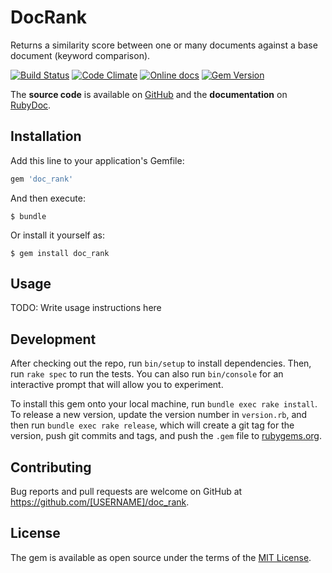 # DocRank

Returns a similarity score between one or many documents against a base document (keyword comparison).

[![Build Status](http://img.shields.io/travis/S1v4/doc_rank/master.svg)](https://travis-ci.org/S1v4/doc_rank)
[![Code Climate](http://img.shields.io/codeclimate/github/S1v4/doc_rank.svg)](https://codeclimate.com/github/S1v4/doc_rank)
[![Online docs](http://img.shields.io/badge/docs-✓-green.svg)](http://www.rubydoc.info/gems/doc_rank/frames)
[![Gem Version](http://img.shields.io/gem/v/doc_rank.svg)](http://rubygems.org/gems/doc_rank)

The **source code** is available on [GitHub](https://github.com/S1v4/doc_rank) and the **documentation** on [RubyDoc](http://www.rubydoc.info/gems/doc_rank/frames).

## Installation

Add this line to your application's Gemfile:

```ruby
gem 'doc_rank'
```

And then execute:

    $ bundle

Or install it yourself as:

    $ gem install doc_rank

## Usage

TODO: Write usage instructions here

## Development

After checking out the repo, run `bin/setup` to install dependencies. Then, run `rake spec` to run the tests. You can also run `bin/console` for an interactive prompt that will allow you to experiment.

To install this gem onto your local machine, run `bundle exec rake install`. To release a new version, update the version number in `version.rb`, and then run `bundle exec rake release`, which will create a git tag for the version, push git commits and tags, and push the `.gem` file to [rubygems.org](https://rubygems.org).

## Contributing

Bug reports and pull requests are welcome on GitHub at https://github.com/[USERNAME]/doc_rank.

## License

The gem is available as open source under the terms of the [MIT License](http://opensource.org/licenses/MIT).

